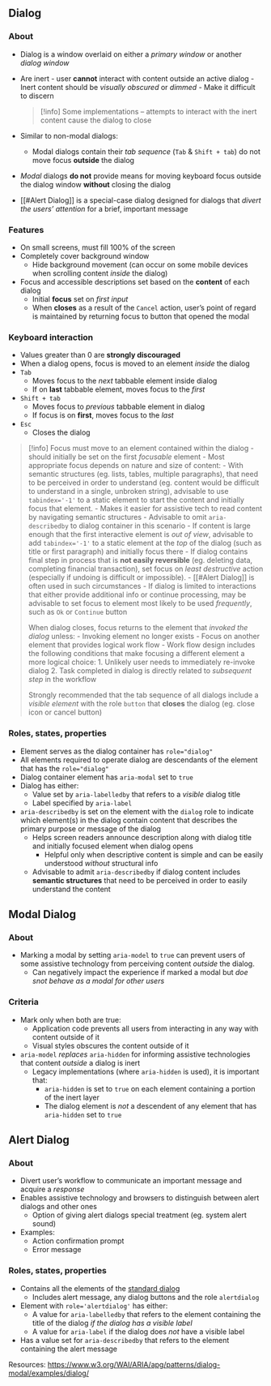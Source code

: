 ## Dialog

### About

- Dialog is a window overlaid on either a _primary window_ or another _dialog window_
- Are inert - user **cannot** interact with content outside an active dialog - Inert content should be _visually obscured_ or _dimmed_ - Make it difficult to discern

  > [!info]
  > Some implementations – attempts to interact with the inert content cause the dialog to close

- Similar to non-modal dialogs:
  - Modal dialogs contain their _tab sequence_ (`Tab` & `Shift + tab`) do not move focus **outside** the dialog
- _Modal_ dialogs **do not** provide means for moving keyboard focus outside the dialog window **without** closing the dialog
- [[#Alert Dialog]] is a special-case dialog designed for dialogs that _divert the users’ attention_ for a brief, important message

### Features

- On small screens, must fill 100% of the screen
- Completely cover background window
  - Hide background movement (can occur on some mobile devices when scrolling content _inside_ the dialog)
- Focus and accessible descriptions set based on the **content** of each dialog
  - Initial **focus** set on _first input_
  - When **closes** as a result of the `Cancel` action, user’s point of regard is maintained by returning focus to button that opened the modal

### Keyboard interaction

- Values greater than 0 are **strongly discouraged**
- When a dialog opens, focus is moved to an element _inside_ the dialog
- `Tab`
  - Moves focus to the _next_ tabbable element inside dialog
  - If on **last** tabbable element, moves focus to the _first_
- `Shift + tab`
  - Moves focus to _previous_ tabbable element in dialog
  - If focus is on **first**, moves focus to the _last_
- `Esc`
  - Closes the dialog

> [!info]
> Focus must move to an element contained within the dialog - should initially be set on the first _focusable_ element - Most appropriate focus depends on nature and size of content: - With semantic structures (eg. lists, tables, multiple paragraphs), that need to be perceived in order to understand (eg. content would be difficult to understand in a single, unbroken string), advisable to use `tabindex='-1'` to a static element to start the content and initially focus that element. - Makes it easier for assistive tech to read content by navigating semantic structures - Advisable to omit `aria-describedby` to dialog container in this scenario - If content is large enough that the first interactive element is _out of view_, advisable to add `tabindex='-1'` to a static element at the _top_ of the dialog (such as title or first paragraph) and initially focus there - If dialog contains final step in process that is **not easily reversible** (eg. deleting data, completing financial transaction), set focus on _least destructive_ action (especially if undoing is difficult or impossible). - [[#Alert Dialog]] is often used in such circumstances - If dialog is limited to interactions that either provide additional info or continue processing, may be advisable to set focus to element most likely to be used _frequently_, such as `Ok` or `Continue` button
>
> When dialog closes, focus returns to the element that _invoked the dialog_ unless: - Invoking element no longer exists - Focus on another element that provides logical work flow - Work flow design includes the following conditions that make focusing a different element a more logical choice: 1. Unlikely user needs to immediately re-invoke dialog 2. Task completed in dialog is directly related to _subsequent step_ in the workflow
>
> Strongly recommended that the tab sequence of all dialogs include a _visible element_ with the role `button` that **closes** the dialog (eg. close icon or cancel button)

### Roles, states, properties

- Element serves as the dialog container has `role="dialog"`
- All elements required to operate dialog are descendants of the element that has the `role="dialog"`
- Dialog container element has `aria-modal` set to `true`
- Dialog has either:
  - Value set by `aria-labelledby` that refers to a _visible_ dialog title
  - Label specified by `aria-label`
- `aria-describedby` is set on the element with the `dialog` role to indicate which element(s) in the dialog contain content that describes the primary purpose or message of the dialog
  - Helps screen readers announce description along with dialog title and initially focused element when dialog opens
    - Helpful only when descriptive content is simple and can be easily understood _without_ structural info
  - Advisable to admit `aria-describedby` if dialog content includes **semantic structures** that need to be perceived in order to easily understand the content

## Modal Dialog

### About

- Marking a modal by setting `aria-model` to `true` can prevent users of some assistive technology from perceiving content _outside_ the dialog.
  - Can negatively impact the experience if marked a modal but _doe snot behave as a modal for other users_

### Criteria

- Mark only when both are true:
  - Application code prevents all users from interacting in any way with content outside of it
  - Visual styles obscures the content outside of it
- `aria-model` _replaces_ `aria-hidden` for informing assistive technologies that content _outside_ a dialog is inert
  - Legacy implementations (where `aria-hidden` is used), it is important that:
    - `aria-hidden` is set to `true` on each element containing a portion of the inert layer
    - The dialog element is _not_ a descendent of any element that has `aria-hidden` set to `true`

## Alert Dialog

### About

- Divert user’s workflow to communicate an important message and acquire a _response_
- Enables assistive technology and browsers to distinguish between alert dialogs and other ones
  - Option of giving alert dialogs special treatment (eg. system alert sound)
- Examples:
  - Action confirmation prompt
  - Error message

### Roles, states, properties

- Contains all the elements of the [standard dialog](#Roles,%20states,%20properties)
  - Includes alert message, any dialog buttons and the role `alertdialog`
- Element with `role='alertdialog'` has either:
  - A value for `aria-labelledby` that refers to the element containing the title of the dialog _if the dialog has a visible label_
  - A value for `aria-label` if the dialog does _not_ have a visible label
- Has a value set for `aria-describedby` that refers to the element containing the alert message

Resources:
https://www.w3.org/WAI/ARIA/apg/patterns/dialog-modal/examples/dialog/
